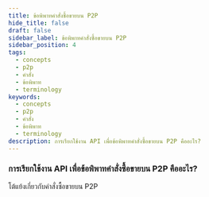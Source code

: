 ```yaml
---
title: ข้อพิพาทคำสั่งซื้อขายบน P2P
hide_title: false
draft: false
sidebar_label: ข้อพิพาทคำสั่งซื้อขายบน P2P
sidebar_position: 4
tags:
  - concepts
  - p2p
  - คำสั่ง
  - ข้อพิพาท
  - terminology
keywords:
  - concepts
  - p2p
  - คำสั่ง
  - ข้อพิพาท
  - terminology
description: การเรียกใช้งาน API เพื่อข้อพิพาทคำสั่งซื้อขายบน P2P คืออะไร?
---
```


### การเรียกใช้งาน API เพื่อข้อพิพาทคำสั่งซื้อขายบน P2P คืออะไร?

โต้แย้งเกี่ยวกับคำสั่งซื้อขายบน P2P
